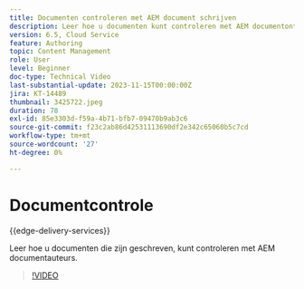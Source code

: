 ```yaml
---
title: Documenten controleren met AEM document schrijven
description: Leer hoe u documenten kunt controleren met AEM documentontwerpen
version: 6.5, Cloud Service
feature: Authoring
topic: Content Management
role: User
level: Beginner
doc-type: Technical Video
last-substantial-update: 2023-11-15T00:00:00Z
jira: KT-14489
thumbnail: 3425722.jpeg
duration: 78
exl-id: 85e3303d-f59a-4b71-bfb7-09470b9ab3c6
source-git-commit: f23c2ab86d42531113690df2e342c65060b5c7cd
workflow-type: tm+mt
source-wordcount: '27'
ht-degree: 0%

---
```


# Documentcontrole

{{edge-delivery-services}}

Leer hoe u documenten die zijn geschreven, kunt controleren met AEM documentauteurs.

>[!VIDEO](https://video.tv.adobe.com/v/3425722/?learn=on)
